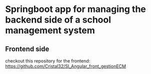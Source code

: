 # Springboot app for managing the backend side of a school management system

## Frontend side
checkout this repository for the frontend:
https://github.com/Cristal32/SI_Angular_front_gestionECM
